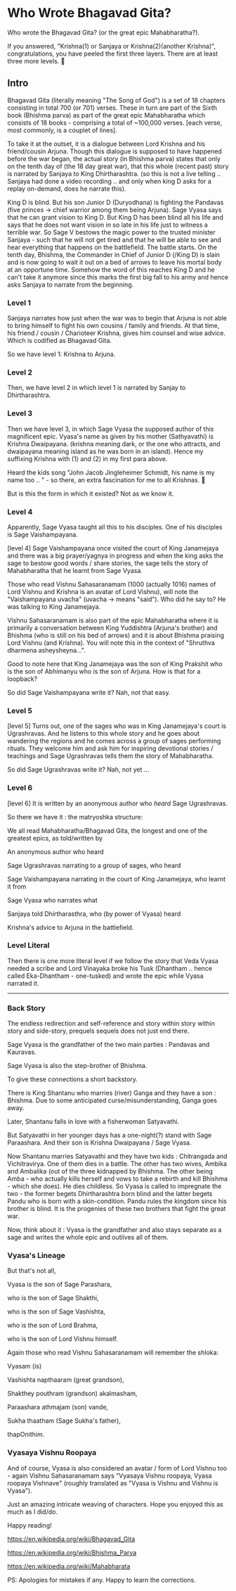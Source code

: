 # Who Wrote Bhagavad Gita?

Who wrote the Bhagavad Gita? (or the great epic Mahabharatha?).

If you answered, "Krishna(1) or Sanjaya or Krishna(2)(another Krishna)", congratulations, you have peeled the first three layers.  There are at least three more levels. 🙂

## Intro

Bhagavad Gita (literally meaning "The Song of God") is a set of 18 chapters consisting in total 700 (or 701) verses. These in turn are part of the Sixth book (Bhishma parva) as part of the great epic Mahabharatha which consists of 18 books - comprising a total of ~100,000 verses. [each verse, most commonly, is a couplet of lines].

To take it at the outset, it is a dialogue between Lord Krishna and his friend/cousin Arjuna. Though this dialogue is supposed to have happened before the war began, the actual story (in Bhishma parva) states that only on the tenth day of (the 18 day great war), that this whole (recent past) story is narrated by Sanjaya to King Dhirtharashtra. (so this is not a live telling .. Sanjaya had done a video recording .. and only when king D asks for a replay on-demand, does he narrate this).

King D is blind. But his son Junior D (Duryodhana) is fighting the Pandavas (five princes -> chief warrior among them being Arjuna). Sage Vyasa says that he can grant vision to King D. But King D has been blind all his life and says that he does not want vision in so late in his life just to witness a terrible war. So Sage V bestows the magic power to the trusted minister Sanjaya - such that he will not get tired and that he will be able to see and hear everything that happens on the battlefield. The battle starts. On the tenth day, Bhishma, the Commander in Chief of Junior D (/King D) is slain and is now going to wait it out on a bed of arrows to leave his mortal body at an opportune time. Somehow the word of this reaches King D and he can't take it anymore since this marks the first big fall to his army and hence asks Sanjaya to narrate from the beginning.

### Level 1

Sanjaya narrates how just when the war was to begin that Arjuna is not able to bring himself to fight his own cousins / family and friends. At that time, his friend / cousin / Charioteer Krishna, gives him counsel and wise advice. Which is codified as Bhagavad Gita.

So we have level 1: Krishna to Arjuna.

### Level 2

Then, we have level 2 in which level 1 is narrated by Sanjay to Dhirtharashtra.

### Level 3

Then we have level 3, in which Sage Vyasa the supposed author of this magnificent epic. Vyasa's name as given by his mother (Sathyavathi) is Krishna Dwaipayana. (krishna meaning dark, or the one who attracts, and dwaipayana meaning island as he was born in an island). Hence my suffixing Krishna with (1) and (2) in my first para above. 

Heard the kids song "John Jacob Jingleheimer Schmidt, his name is my name too .. " - so there, an extra fascination for me to all Krishnas. 🙂

But is this the form in which it existed? Not as we know it.

### Level 4

Apparently, Sage Vyasa taught all this to his disciples. One of his disciples is Sage Vaishampayana.

[level 4] Sage Vaishampayana once visited the court of King Janamejaya and there was a big prayer/yagnya in progress and when the king asks the sage to bestow good words / share stories, the sage tells the story of Mahabharatha that he learnt from Sage Vyasa.

Those who read Vishnu Sahasaranamam (1000 (actually 1016) names of Lord Vishnu and Krishna is an avatar of Lord Vishnu), will note the "Vaishampayana uvacha" (uvacha -> means "said"). Who did he say to? He was talking to King Janamejaya.

Vishnu Sahasaranamam is also part of the epic Mahabharatha where it is primarily a conversation between King Yuddishtra (Arjuna's brother) and Bhishma (who is still on his bed of arrows) and it is about Bhishma praising Lord Vishnu (and Krishna). You will note this in the context of "Shruthva dharmena asheysheyna...".

Good to note here that King Janamejaya was the son of King Prakshit who is the son of Abhimanyu who is the son of Arjuna. How is that for a loopback?

So did Sage Vaishampayana write it? Nah, not that easy.

### Level 5

[level 5] Turns out, one of the sages who was in King Janamejaya's court is Ugrashravas. And he listens to this whole story and he goes about wandering the regions and he comes across a group of sages performing rituals. They welcome him and ask him for inspiring devotional stories / teachings and Sage Ugrashravas tells them the story of Mahabharatha.

So did Sage Ugrashravas write it? Nah, not yet ... 

### Level 6

[level 6] It is written by an anonymous author who *heard* Sage Ugrashravas.


So there we have it : the matryoshka structure:

We all read Mahabharatha/Bhagavad Gita, the longest and one of the greatest epics, as told/written by 

An anonymous author who heard

Sage Ugrashravas narrating to a group of sages, who heard

Sage Vaishampayana narrating in the court of King Janamejaya, who learnt it from

Sage Vyasa who narrates what

Sanjaya told Dhirtharasthra, who (by power of Vyasa) heard

Krishna's advice to Arjuna in the battlefield.

### Level Literal

Then there is one more literal level if we follow the story that Veda Vyasa needed a scribe and Lord Vinayaka broke his Tusk (Dhantham .. hence called Eka-Dhantham - one-tusked) and wrote the epic while Vyasa narrated it.

------

### Back Story

The endless redirection and self-reference and story within story within story and side-story, prequels sequels does not just end there.

Sage Vyasa is the grandfather of the two main parties : Pandavas and Kauravas.

Sage Vyasa is also the step-brother of Bhishma.

To give these connections a short backstory.

There is King Shantanu who marries (river) Ganga and they have a son : Bhishma. Due to some anticipated curse/misunderstanding, Ganga goes away.

Later, Shantanu falls in love with a fisherwoman Satyavathi.

But Satyavathi in her younger days has a one-night(?) stand with Sage Paraashara. And their son is Krishna Dwaipayana / Sage Vyasa.

Now Shantanu marries Satyavathi and they have two kids : Chitrangada and Vichitravirya. One of them dies in a battle. The other has two wives, Ambika and Ambalika (out of the three kidnapped by Bhishma. The other being Amba - who actually kills herself and vows to take a rebirth and kill Bhishma - which she does). He dies childless. So Vyasa is called to impregnate the two - the former begets Dhirtharashtra born blind and the latter begets Pandu who is born with a skin-condition. Pandu rules the kingdom since his brother is blind. It is the progenies of these two brothers that fight the great war.

Now, think about it : Vyasa is the grandfather and also stays separate as a sage and writes the whole epic and outlives all of them. 

### Vyasa's Lineage

But that's not all, 

Vyasa is the son of Sage Parashara, 

who is the son of Sage Shakthi,

who is the son of Sage Vashishta,

who is the son of Lord Brahma,

who is the son of Lord Vishnu himself. 


Again those who read Vishnu Sahasaranamam will remember the shloka: 

Vyasam (is) 

Vashishta napthaaram (great grandson), 

Shakthey pouthram (grandson) akalmasham, 

Paraashara athmajam (son) vande,

Sukha thaatham (Sage Sukha's father),

thapOnithim.

### Vyasaya Vishnu Roopaya

And of course, Vyasa is also considered an avatar / form of Lord Vishnu too - again Vishnu Sahasaranamam says "Vyasaya Vishnu roopaya, Vyasa roopaya Vishnave" (roughly translated as "Vyasa is Vishnu and Vishnu is Vyasa").

Just an amazing intricate weaving of characters. Hope you enjoyed this as much as I did/do.

Happy reading!

https://en.wikipedia.org/wiki/Bhagavad_Gita

https://en.wikipedia.org/wiki/Bhishma_Parva

https://en.wikipedia.org/wiki/Mahabharata

PS: Apologies for mistakes if any. Happy to learn the corrections.
